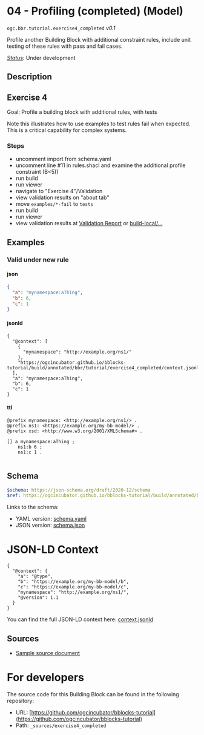 
# 04 - Profiling (completed) (Model)

`ogc.bbr.tutorial.exercise4_completed` *v0.1*

Profile another Building Block with additional constraint rules, include unit testing of these rules with pass and fail cases.

[*Status*](http://www.opengis.net/def/status): Under development

## Description

## Exercise 4

Goal: Profile a building block with additional rules, with tests

Note this illustrates how to use examples to test rules fail when expected. This is a critical capability for complex systems.

### Steps
- uncomment import from schema.yaml
- uncomment line #11 in rules.shacl and examine the additional profile constraint (B<5))
- run build
- run viewer
- navigate to "Exercise 4"/Validation
- view validation results on "about tab"
- move `examples/*-fail` to `tests`
- run build
- run viewer
- view validation results at [Validation Report](validation) or [build-local/...](/register/build-local/tests/bbr/template/exercise3/_report.json)
## Examples

### Valid under new rule
#### json
```json
{
  "a": "mynamespace:aThing",
  "b": 6,
  "c": 1
}


```

#### jsonld
```jsonld
{
  "@context": [
    {
      "mynamespace": "http://example.org/ns1/"
    },
    "https://ogcincubator.github.io/bblocks-tutorial/build/annotated/bbr/tutorial/exercise4_completed/context.jsonld"
  ],
  "a": "mynamespace:aThing",
  "b": 6,
  "c": 1
}
```

#### ttl
```ttl
@prefix mynamespace: <http://example.org/ns1/> .
@prefix ns1: <https://example.org/my-bb-model/> .
@prefix xsd: <http://www.w3.org/2001/XMLSchema#> .

[] a mynamespace:aThing ;
    ns1:b 6 ;
    ns1:c 1 .


```

## Schema

```yaml
$schema: https://json-schema.org/draft/2020-12/schema
$ref: https://ogcincubator.github.io/bblocks-tutorial/build/annotated/bbr/tutorial/exercise3_completed/schema.yaml

```

Links to the schema:

* YAML version: [schema.yaml](https://ogcincubator.github.io/bblocks-tutorial/build/annotated/bbr/tutorial/exercise4_completed/schema.json)
* JSON version: [schema.json](https://ogcincubator.github.io/bblocks-tutorial/build/annotated/bbr/tutorial/exercise4_completed/schema.yaml)


# JSON-LD Context

```jsonld
{
  "@context": {
    "a": "@type",
    "b": "https://example.org/my-bb-model/b",
    "c": "https://example.org/my-bb-model/c",
    "mynamespace": "http://example.org/ns1/",
    "@version": 1.1
  }
}
```

You can find the full JSON-LD context here:
[context.jsonld](https://ogcincubator.github.io/bblocks-tutorial/build/annotated/bbr/tutorial/exercise4_completed/context.jsonld)

## Sources

* [Sample source document](https://example.com/sources/1)

# For developers

The source code for this Building Block can be found in the following repository:

* URL: [https://github.com/ogcincubator/bblocks-tutorial](https://github.com/ogcincubator/bblocks-tutorial)
* Path: `_sources/exercise4_completed`

